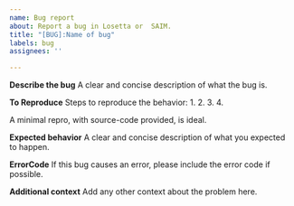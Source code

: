 ```yaml
---
name: Bug report
about: Report a bug in Losetta or  SAIM.
title: "[BUG]:Name of bug"
labels: bug
assignees: ''

---
```


**Describe the bug**
A clear and concise description of what the bug is.

**To Reproduce**
Steps to reproduce the behavior:
1. 
2. 
3. 
4. 

A minimal repro, with source-code provided, is ideal.  

**Expected behavior**
A clear and concise description of what you expected to happen.

**ErrorCode**
If this bug causes an error, please include the error code if possible.

**Additional context**
Add any other context about the problem here.
